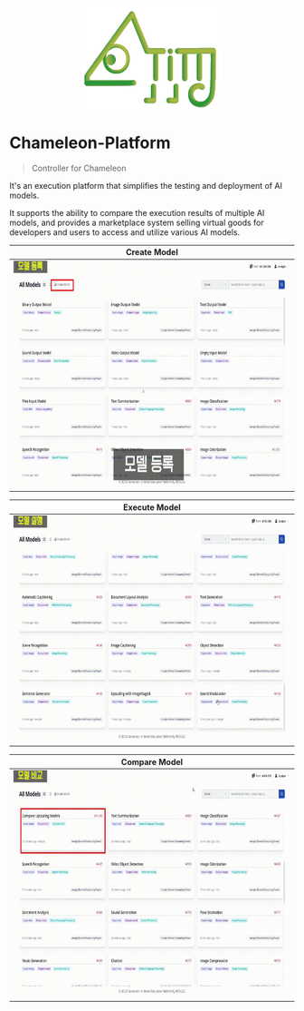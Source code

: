 <p align="center"><img src="./assets/logo.png" height="180px" width="250px"></p>

# Chameleon-Platform
> Controller for Chameleon

It's an execution platform that simplifies the testing and deployment of AI models.

It supports the ability to compare the execution results of multiple AI models, and provides a marketplace system selling virtual goods for developers and users to access and utilize various AI models.

|Create Model|
|---|
|<img src="./assets/create.jpg" height="400px">|

|Execute Model|
|---|
|<img src="./assets/execute.jpg" height="400px">| 

|Compare Model|
|---|
|<img src="./assets/compare.jpg" height="400px">|
